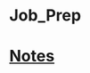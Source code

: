 # Job_Prep
# [Notes](https://drive.google.com/drive/folders/1myOpSOH8BtFAeMB4l9c0mlgy5VAZoh_-?usp=sharing)
